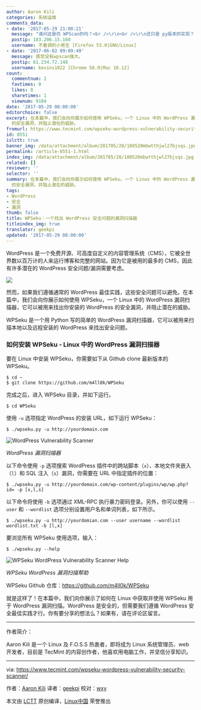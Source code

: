 ```yaml
---
author: Aaron Kili
categories: 系统运维
comments_data:
- date: '2017-05-29 21:08:21'
  message: "请问这是仿 WPScan的吗？<br />\r\n<br />\r\n还只是 py版本的实现？"
  postip: 183.206.15.160
  username: 不着调的小男生 [Firefox 53.0|GNU/Linux]
- date: '2017-06-02 09:09:49'
  message: 感觉没有wpscan强大。
  postip: 61.234.72.148
  username: kevins1022 [Chrome 58.0|Mac 10.12]
count:
  commentnum: 2
  favtimes: 0
  likes: 0
  sharetimes: 1
  viewnum: 9104
date: '2017-05-29 08:00:00'
editorchoice: false
excerpt: 在本篇中，我们会向你展示如何使用 WPSeku，一个 Linux 中的 WordPress 漏洞扫描器，它可以被用来找出你安装的 WordPress
  的安全漏洞，并阻止潜在的威胁。
fromurl: https://www.tecmint.com/wpseku-wordpress-vulnerability-security-scanner/
id: 8551
islctt: true
banner_img: /data/attachment/album/201705/28/180520mbwtthjwl27bjsqs.jpg
permalink: /article-8551-1.html
index_img: /data/attachment/album/201705/28/180520mbwtthjwl27bjsqs.jpg.thumb.jpg
related: []
reviewer: ''
selector: ''
summary: 在本篇中，我们会向你展示如何使用 WPSeku，一个 Linux 中的 WordPress 漏洞扫描器，它可以被用来找出你安装的 WordPress
  的安全漏洞，并阻止潜在的威胁。
tags:
- WordPress
- 安全
- 漏洞
thumb: false
title: WPSeku：一个找出 WordPress 安全问题的漏洞扫描器
titleindex_img: true
translator: geekpi
updated: '2017-05-29 08:00:00'
---
```


WordPress 是一个免费开源、可高度自定义的内容管理系统（CMS），它被全世界数以百万计的人来运行博客和完整的网站。因为它是被用的最多的 CMS，因此有许多潜在的 WordPress 安全问题/漏洞需要考虑。


![](/data/attachment/album/201705/28/180520mbwtthjwl27bjsqs.jpg)


然而，如果我们遵循通常的 WordPress 最佳实践，这些安全问题可以避免。在本篇中，我们会向你展示如何使用 WPSeku，一个 Linux 中的 WordPress 漏洞扫描器，它可以被用来找出你安装的 WordPress 的安全漏洞，并阻止潜在的威胁。


WPSeku 是一个用 Python 写的简单的 WordPress 漏洞扫描器，它可以被用来扫描本地以及远程安装的 WordPress 来找出安全问题。


### 如何安装 WPSeku - Linux 中的 WordPress 漏洞扫描器


要在 Linux 中安装 WPSeku，你需要如下从 Github clone 最新版本的 WPSeku。



```
$ cd ~
$ git clone https://github.com/m4ll0k/WPSeku

```

完成之后，进入 WPSeku 目录，并如下运行。



```
$ cd WPSeku

```

使用 `-u` 选项指定 WordPress 的安装 URL，如下运行 WPSeku：



```
$ ./wpseku.py -u http://yourdomain.com 

```

![WordPress Vulnerability Scanner](/data/attachment/album/201705/28/180533kpkq5r00qu4x7r2y.png)


*WordPress 漏洞扫描器*


以下命令使用 `-p` 选项搜索 WordPress 插件中的跨站脚本（`x`）、本地文件夹嵌入（`l`）和 SQL 注入（`s`）漏洞，你需要在 URL 中指定插件的位置：



```
$ ./wpseku.py -u http://yourdomain.com/wp-content/plugins/wp/wp.php?id= -p [x,l,s]

```

以下命令将使用 `-b` 选项通过 XML-RPC 执行暴力密码登录。另外，你可以使用 `--user` 和 `--wordlist` 选项分别设置用户名和单词列表，如下所示。



```
$ ./wpseku.py -u http://yourdomian.com --user username --wordlist wordlist.txt -b [l,x]   

```

要浏览所有 WPSeku 使用选项，输入：



```
$ ./wpseku.py --help

```

![WPSeku WordPress Vulnerability Scanner Help](/data/attachment/album/201705/28/180533stuftpop1u4duzt1.png)


*WPSeku WordPress 漏洞扫描帮助*


WPSeku Github 仓库：<https://github.com/m4ll0k/WPSeku>


就是这样了！在本篇中，我们向你展示了如何在 Linux 中获取并使用 WPSeku 用于 WordPress 漏洞扫描。WordPress 是安全的，但需要我们遵循 WordPress 安全最佳实践才行。你有要分享的想法么？如果有，请在评论区留言。




---


作者简介：


Aaron Kili 是一个 Linux 及 F.O.S.S 热衷者，即将成为 Linux 系统管理员、web 开发者，目前是 TecMint 的内容创作者，他喜欢用电脑工作，并坚信分享知识。




---


via: <https://www.tecmint.com/wpseku-wordpress-vulnerability-security-scanner/>


作者：[Aaron Kili](https://www.tecmint.com/author/aaronkili/) 译者：[geekpi](https://github.com/geekpi) 校对：[wxy](https://github.com/wxy)


本文由 [LCTT](https://github.com/LCTT/TranslateProject) 原创编译，[Linux中国](https://linux.cn/) 荣誉推出